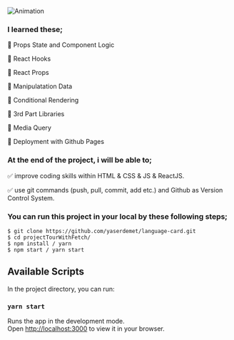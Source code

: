 ![Animation](https://user-images.githubusercontent.com/99739515/176788009-8bc4213e-598f-41fb-8272-67137a425d8f.gif)

### I learned these;

🎯 Props State and Component Logic

🎯 React Hooks 
 
🎯 React Props

🎯 Manipulatation Data

🎯 Conditional Rendering

🎯 3rd Part Libraries 

🎯 Media Query 

🎯 Deployment with Github Pages


### At the end of the project, i will be able to;

✅ improve coding skills within HTML & CSS & JS & ReactJS.

✅ use git commands (push, pull, commit, add etc.) and Github as Version Control System.


### You can run this project in your local by these following steps;

```
$ git clone https://github.com/yaserdemet/language-card.git
$ cd projectTourWithFetch/
$ npm install / yarn
$ npm start / yarn start
```


## Available Scripts

In the project directory, you can run:

### `yarn start`

Runs the app in the development mode.\
Open [http://localhost:3000](http://localhost:3000) to view it in your browser.
